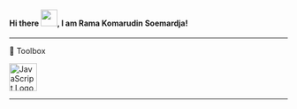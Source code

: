#### Hi there <img src="https://raw.githubusercontent.com/MartinHeinz/MartinHeinz/master/wave.gif" width="30px">, I am Rama Komarudin Soemardja!
<!--
**rsoemardja/rsoemardja** is a ✨ _special_ ✨ repository because its `README.md` (this file) appears on your GitHub profile.
https://img.shields.io/twitter/follow/rsoemardja?style=social

A Junior Software Developer 

- 🔭 I’m currently working on Making a Game
- 🌱 I’m currently learning Unity and Game Development
- 👯 I’m looking to collaborate on ...
- 🤔 I’m looking for help with ...
- 💬 Ask me about ...
- 📫 How to reach me: ...
- 😄 Pronouns: ...
- ⚡ Fun fact: ...
-->
---

🧰 Toolbox

<img src="https://cdn.worldvectorlogo.com/logos/javascript.svg" alt="JavaScript Logo" width="50" height="50"/> 

---

